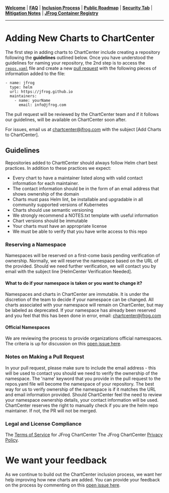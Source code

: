 [__Welcome__](README.md) | [__FAQ__](faq.md) | [__Inclusion Process__](inclusion.md) | [__Public Roadmap__](roadmap.md) | [__Security Tab__](security.md) | [__Mitigation Notes__](securitymitigationspec.md) | [__JFrog Container Registry__](jfrog-cr.md)

------

# Adding New Charts to ChartCenter

The first step in adding charts to ChartCenter include creating a repository following the **guidelines** outlined below. Once you have understood the guidelines for naming your repository, the 2nd step is to access the [`repos.yaml`](https://github.com/jfrog/helmcenter/blob/master/repos.yaml) file and create a new [pull request](#) with the following pieces of information added to the file:

```
- name: jfrog
  type: helm
  url: https://jfrog.github.io
  maintainers:
    - name: yourName
      email: info@jfrog.com
```

The pull request will be reviewed by the ChartCenter team and if it follows our guidelines, will be available on ChartCenter soon after.

For issues, email us at chartcenter@jfrog.com with the subject [Add Charts to ChartCenter].

## Guidelines

Repositories added to CharttCenter should always follow Helm chart best practices. In addition to these practices we expect:

* Every chart to have a maintainer listed along with valid contact information for each maintainer. 
* The contact information should be in the form of an email address that shows ownership of the domain
* Charts must pass Helm lint, be installable and upgradable in all community supported versions of Kubernetes
* Charts should use semantic versioning
* We strongly recommend a NOTES.txt template with useful information
* Chart versions should be immutable 
* Your charts must have an appropriate license 
* We must be able to verify that you have write access to this repo

### Reserving a Namespace

Namespaces will be reserved on a first-come basis pending verification of ownership. Normally, we will reserve the namespace based on the URL of the provided. Should we need further verification, we will contact you by email with the subject line [HelmCenter Verification Needed]. 

#### What to do if your namespace is taken or you want to change it?

Namespaces and charts in ChartCenter are immutable. It is under the discretion of the team to decide if your namespace can be changed. All charts associated with your namespace will remain on ChartCenter, but may be labeled as deprecated. If your namespace has already been reserved and you feel that this has been done in error, email: chartcenter@jfrog.com

#### Official Namespaces

We are reviewing the process to provide organizations official namespaces. The criteria is up for discussion on this [open issue here](#). 

### Notes on Making a Pull Request

In your pull request, please make sure to include the email address - this will be used to contact you should we need to verify the ownership of the namespace. The 'name' keyword that you provide in the pull request to the repos.yaml file will become the namespace of your repository. The best way for us to verify ownership of the namespace is if it matches the URL and email information provided. Should ChartCenter feel the need to review your namespace ownership details, your contact information will be used. ChartCenter reserves the right to manually check if you are the helm repo maintainer. If not, the PR will not be merged.

### Legal and License Compliance

The [Terms of Service](https://chartcenter.io/terms) for JFrog ChartCenter The JFrog ChartCenter [Privacy Policy](https://chartcenter.io/privacypolicy).

# We want your feedback

As we continue to build out the ChartCenter inclusion process, we want her help improving how new charts are added. You can provide your feedback on the process by commenting on this [open issue here](#).

